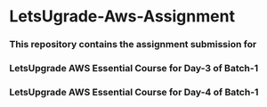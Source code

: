# LetsUgrade-Aws-Assignment
### This repository contains the assignment submission for 
### LetsUpgrade AWS Essential Course for Day-3 of Batch-1
### LetsUpgrade AWS Essential Course for Day-4 of Batch-1
